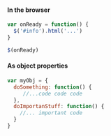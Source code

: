 #### In the browser

```js
var onReady = function() {
  $('#info').html('...')
}

$(onReady)
```

#### As object properties

```js
var myObj = {
  doSomething: function() {
     //...code code code
  }, 
  doImportanStuff: function() {
    //... important code
  }
}

```
